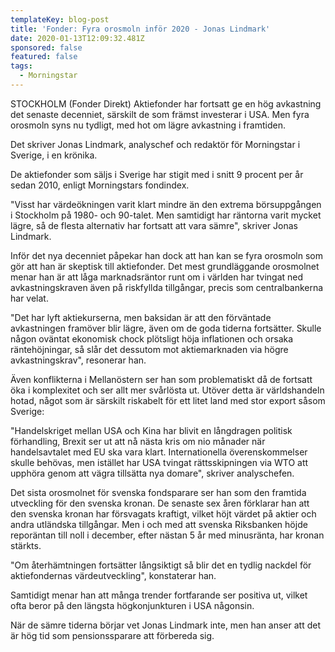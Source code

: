 ```yaml
---
templateKey: blog-post
title: 'Fonder: Fyra orosmoln inför 2020 - Jonas Lindmark'
date: 2020-01-13T12:09:32.481Z
sponsored: false
featured: false
tags:
  - Morningstar
---
```

STOCKHOLM (Fonder Direkt) Aktiefonder har fortsatt ge en hög avkastning det senaste decenniet, särskilt de som främst investerar i USA. Men fyra orosmoln syns nu tydligt, med hot om lägre avkastning i framtiden.

Det skriver Jonas Lindmark, analyschef och redaktör för Morningstar i Sverige, i en krönika.

De aktiefonder som säljs i Sverige har stigit med i snitt 9 procent per år sedan 2010, enligt Morningstars fondindex.

"Visst har värdeökningen varit klart mindre än den extrema börsuppgången i Stockholm på 1980- och 90-talet. Men samtidigt har räntorna varit mycket lägre, så de flesta alternativ har fortsatt att vara sämre", skriver Jonas Lindmark.

Inför det nya decenniet påpekar han dock att han kan se fyra orosmoln som gör att han är skeptisk till aktiefonder. Det mest grundläggande orosmolnet menar han är att låga marknadsräntor runt om i världen har tvingat ned avkastningskraven även på riskfyllda tillgångar, precis som centralbankerna har velat.

"Det har lyft aktiekurserna, men baksidan är att den förväntade avkastningen framöver blir lägre, även om de goda tiderna fortsätter. Skulle någon oväntat ekonomisk chock plötsligt höja inflationen och orsaka räntehöjningar, så slår det dessutom mot aktiemarknaden via högre avkastningskrav", resonerar han.

Även konflikterna i Mellanöstern ser han som problematiskt då de fortsatt öka i komplexitet och ser allt mer svårlösta ut. Utöver detta är världshandeln hotad, något som är särskilt riskabelt för ett litet land med stor export såsom Sverige:

"Handelskriget mellan USA och Kina har blivit en långdragen politisk förhandling, Brexit ser ut att nå nästa kris om nio månader när handelsavtalet med EU ska vara klart. Internationella överenskommelser skulle behövas, men istället har USA tvingat rättsskipningen via WTO att upphöra genom att vägra tillsätta nya domare", skriver analyschefen.

Det sista orosmolnet för svenska fondsparare ser han som den framtida utveckling för den svenska kronan. De senaste sex åren förklarar han att den svenska kronan har försvagats kraftigt, vilket höjt värdet på aktier och andra utländska tillgångar. Men i och med att svenska Riksbanken höjde reporäntan till noll i december, efter nästan 5 år med minusränta, har kronan stärkts.

"Om återhämtningen fortsätter långsiktigt så blir det en tydlig nackdel för aktiefondernas värdeutveckling", konstaterar han.

Samtidigt menar han att många trender fortfarande ser positiva ut, vilket ofta beror på den längsta högkonjunkturen i USA någonsin.

När de sämre tiderna börjar vet Jonas Lindmark inte, men han anser att det är hög tid som pensionssparare att förbereda sig.
